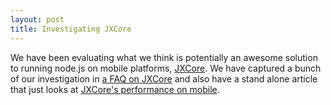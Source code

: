 ```yaml
---
layout: post
title: Investigating JXCore
---
```

We have been evaluating what we think is potentially an awesome solution to running node.js on mobile platforms, [JXCore](http://jxcore.com/home/). We have captured a bunch of our investigation in [a FAQ on JXCore](http://www.goland.org/jxcore/) and also have a stand alone article that just looks at [JXCore's performance on mobile](http://www.goland.org/jxcoreperf/).
